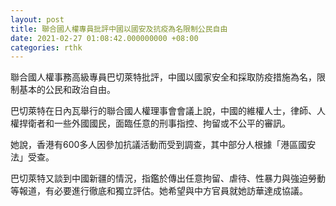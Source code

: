 ```yaml
---
layout: post
title: 聯合國人權專員批評中國以國安及抗疫為名限制公民自由
date: 2021-02-27 01:08:42.000000000 +08:00
categories: rthk
---
```


聯合國人權事務高級專員巴切萊特批評，中國以國家安全和採取防疫措施為名，限制基本的公民和政治自由。

巴切萊特在日內瓦舉行的聯合國人權理事會會議上說，中國的維權人士，律師、人權捍衛者和一些外國國民，面臨任意的刑事指控、拘留或不公平的審訊。

她說，香港有600多人因參加抗議活動而受到調查，其中部分人根據「港區國安法」受查。

巴切萊特又談到中國新疆的情況，指鑑於傳出任意拘留、虐待、性暴力與強迫勞動等報道，有必要進行徹底和獨立評估。她希望與中方官員就她訪華達成協議。
